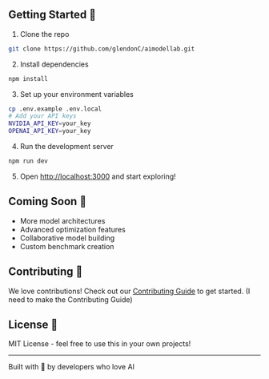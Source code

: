 ## Getting Started 🚀

1. Clone the repo
```bash
git clone https://github.com/glendonC/aimodellab.git
```

2. Install dependencies
```bash
npm install
```

3. Set up your environment variables
```bash
cp .env.example .env.local
# Add your API keys
NVIDIA_API_KEY=your_key
OPENAI_API_KEY=your_key
```

4. Run the development server
```bash
npm run dev
```

5. Open [http://localhost:3000](http://localhost:3000) and start exploring!

## Coming Soon 🎯 
- More model architectures
- Advanced optimization features
- Collaborative model building
- Custom benchmark creation

## Contributing 🤝
We love contributions! Check out our [Contributing Guide](CONTRIBUTING.md) to get started.
(I need to make the Contributing Guide)

## License 📝
MIT License - feel free to use this in your own projects!

---

Built with 💙 by developers who love AI

